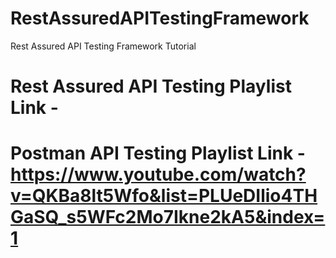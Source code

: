 # RestAssuredAPITestingFramework
Rest Assured API Testing Framework Tutorial

# Rest Assured API Testing Playlist Link - 

# Postman API Testing Playlist Link - https://www.youtube.com/watch?v=QKBa8lt5Wfo&list=PLUeDIlio4THGaSQ_s5WFc2Mo7Ikne2kA5&index=1
